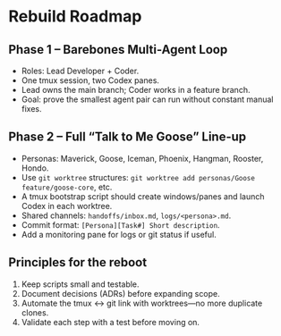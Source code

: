 # Rebuild Roadmap

## Phase 1 – Barebones Multi-Agent Loop
- Roles: Lead Developer + Coder.
- One tmux session, two Codex panes.
- Lead owns the main branch; Coder works in a feature branch.
- Goal: prove the smallest agent pair can run without constant manual fixes.

## Phase 2 – Full “Talk to Me Goose” Line-up
- Personas: Maverick, Goose, Iceman, Phoenix, Hangman, Rooster, Hondo.
- Use `git worktree` structures: `git worktree add personas/Goose feature/goose-core`, etc.
- A tmux bootstrap script should create windows/panes and launch Codex in each worktree.
- Shared channels: `handoffs/inbox.md`, `logs/<persona>.md`.
- Commit format: `[Persona][Task#] Short description`.
- Add a monitoring pane for logs or git status if useful.

## Principles for the reboot
1. Keep scripts small and testable.
2. Document decisions (ADRs) before expanding scope.
3. Automate the tmux ↔ git link with worktrees—no more duplicate clones.
4. Validate each step with a test before moving on.
